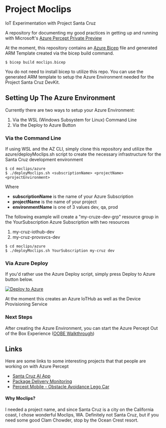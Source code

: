# Project Moclips
IoT Experimentation with Project Santa Cruz

A repository for documenting my good practices in getting up and running with Microsoft's [Azure Percept Private Preview](https://github.com/microsoft/Azure-Percept-Private-Preview)

At the moment, this repository contains an [Azure Bicep](https://github.com/Azure/bicep) file and generated ARM Template created via the bicep build command.
```
$ bicep build moclips.bicep
```
You do not need to install bicep to utilize this repo.
You can use the generated ARM template to setup the Azure Environment needed for the Project Santa Cruz DevKit.

## Setting Up The Azure Environment
Currently there are two ways to setup your Azure Environment:
  1. Via the WSL (Windows Subsystem for Linux) Command Line
  2. Via the Deploy to Azure Button

### Via the Command Line
If using WSL and the AZ CLI, simply clone this repository and utilize the azure/deployMoclips.sh script to create the necessary infrastructure for the Santa Cruz development environment

```
$ cd moclips/azure
$ ./deployMoclips.sh <subscriptionName> <projectName> <projectEnvironment>
```
Where
  * **subscriptionName** is the name of your Azure Subscription
  * **projectName** is the name of your project
  * **environmentName** is one of 3 values dev, qa, prod

The following example will create a "my-cruze-dev-grp" resource group in the YourSubscription Azure Subscription with two resources
  1. my-cruz-iothub-dev
  2. my-cruz-provsvcs-dev

```
$ cd moclips/azure
$ ./deployMoclips.sh YourSubscription my-cruz dev
```

### Via Azure Deploy
If you'd rather use the Azure Deploy script, simply press Deploy to Azure button below.

[![Deploy to Azure](https://aka.ms/deploytoazurebutton)](https://portal.azure.com/#create/Microsoft.Template/uri/https%3A%2F%2Fraw.githubusercontent.com%2Fmikelor%2Fmoclips%2Fmain%2Fazure%2Fmoclips.json)

At the moment this creates an Azure IoTHub as well as the Device Provisioning Service

### Next Steps
After creating the Azure Environment, you can start the Azure Percept Out of the Box Experience ([OOBE Walkthrough](https://docs.microsoft.com/en-us/azure/azure-percept/quickstart-percept-dk-unboxing))

## Links
Here are some links to some interesting projects that that people are working on with Azure Percept
  * [Santa Cruz AI App](https://github.com/george-moore/Santa-Cruz-AI-App)
  * [Package Delivery Monitoring](https://techcommunity.microsoft.com/t5/internet-of-things/set-up-your-own-end-to-end-package-delivery-monitoring-ai/ba-p/2323165)
  * [Percept Mobile - Obstacle Avoidance Lego Car](https://techcommunity.microsoft.com/t5/internet-of-things/perceptmobile-azure-percept-obstacle-avoidance-lego-car/ba-p/2352666)

#### Why Moclips?
I needed a project name, and since Santa Cruz is a city on the California coast, I chose wonderful Moclips, WA. Definitely not Santa Cruz, but if you need some good Clam Chowder, stop by the Ocean Crest resort.
